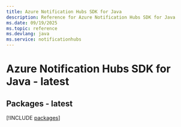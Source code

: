 ```yaml
---
title: Azure Notification Hubs SDK for Java
description: Reference for Azure Notification Hubs SDK for Java
ms.date: 09/19/2025
ms.topic: reference
ms.devlang: java
ms.service: notificationhubs
---
```

# Azure Notification Hubs SDK for Java - latest
## Packages - latest
[!INCLUDE [packages](notification-hubs-index.md)]